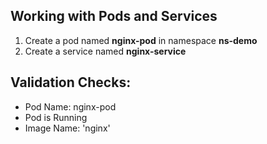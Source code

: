 ## Working with Pods and Services

1. Create a pod named **nginx-pod** in namespace **ns-demo**
2. Create a service named **nginx-service**

## Validation Checks:
- Pod Name: nginx-pod
- Pod is Running
- Image Name: 'nginx'